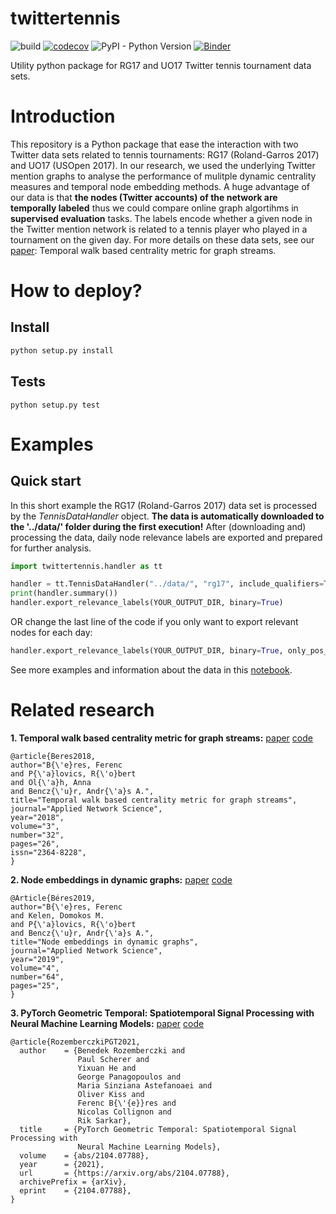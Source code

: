 twittertennis
==============

![build](https://github.com/ferencberes/twittertennis/actions/workflows/main.yml/badge.svg)
[![codecov](https://codecov.io/gh/ferencberes/twittertennis/branch/master/graph/badge.svg?token=O3SJ5GEHFV)](https://codecov.io/gh/ferencberes/twittertennis)
![PyPI - Python Version](https://img.shields.io/pypi/pyversions/django)
[![Binder](https://mybinder.org/badge_logo.svg)](https://mybinder.org/v2/gh/ferencberes/twittertennis/v_0.1.0?filepath=examples%2FFirstLook.ipynb)

Utility python package for RG17 and UO17 Twitter tennis tournament data sets.

# Introduction

This repository is a Python package that ease the interaction with two Twitter data sets related to tennis tournaments: RG17 (Roland-Garros 2017) and UO17 (USOpen 2017). In our research, we used the underlying Twitter mention graphs to analyse the performance of mulitple dynamic centrality measures and temporal node embedding methods. A huge advantage of our data is that **the nodes (Twitter accounts) of the network are temporally labeled** thus we could compare online graph algortihms in **supervised evaluation** tasks. The labels encode whether a given node in the Twitter mention network is related to a tennis player who played in a tournament on the given day. For more details on these data sets, see our [paper](https://appliednetsci.springeropen.com/articles/10.1007/s41109-018-0080-5): Temporal walk based centrality metric for graph streams.

# How to deploy?

## Install

```bash
python setup.py install
```

## Tests

```
python setup.py test
```

# Examples

## Quick start

In this short example the RG17 (Roland-Garros 2017) data set is processed by the *TennisDataHandler* object. **The data is automatically downloaded to the '../data/' folder during the first execution!** After (downloading and) processing the data, daily node relevance labels are exported and prepared for further analysis. 

```python
import twittertennis.handler as tt

handler = tt.TennisDataHandler("../data/", "rg17", include_qualifiers=True)
print(handler.summary())
handler.export_relevance_labels(YOUR_OUTPUT_DIR, binary=True)
```
OR change the last line of the code if you only want to export relevant nodes for each day:
```python
handler.export_relevance_labels(YOUR_OUTPUT_DIR, binary=True, only_pos_label=True)
```

See more examples and information about the data in this [notebook](./examples/FirstLook.ipynb).

# Related research

**1. Temporal walk based centrality metric for graph streams:** [paper](https://appliednetsci.springeropen.com/articles/10.1007/s41109-018-0080-5) [code](https://github.com/ferencberes/online-centrality)

```
@article{Beres2018,
author="B{\'e}res, Ferenc
and P{\'a}lovics, R{\'o}bert
and Ol{\'a}h, Anna
and Bencz{\'u}r, Andr{\'a}s A.",
title="Temporal walk based centrality metric for graph streams",
journal="Applied Network Science",
year="2018",
volume="3",
number="32",
pages="26",
issn="2364-8228",
}
```

**2. Node embeddings in dynamic graphs:** [paper](https://appliednetsci.springeropen.com/articles/10.1007/s41109-019-0169-5) [code](https://github.com/ferencberes/online-node2vec)
```
@Article{Béres2019,
author="B{\'e}res, Ferenc
and Kelen, Domokos M.
and P{\'a}lovics, R{\'o}bert
and Bencz{\'u}r, Andr{\'a}s A.",
title="Node embeddings in dynamic graphs",
journal="Applied Network Science",
year="2019",
volume="4",
number="64",
pages="25",
}
```

**3. PyTorch Geometric Temporal: Spatiotemporal Signal Processing with Neural Machine Learning Models:** [paper](https://arxiv.org/abs/2104.07788) [code](https://github.com/benedekrozemberczki/pytorch_geometric_temporal)
```
@article{RozemberczkiPGT2021,
  author    = {Benedek Rozemberczki and
               Paul Scherer and
               Yixuan He and
               George Panagopoulos and
               Maria Sinziana Astefanoaei and
               Oliver Kiss and
               Ferenc B{\'{e}}res and
               Nicolas Collignon and
               Rik Sarkar},
  title     = {PyTorch Geometric Temporal: Spatiotemporal Signal Processing with
               Neural Machine Learning Models},
  volume    = {abs/2104.07788},
  year      = {2021},
  url       = {https://arxiv.org/abs/2104.07788},
  archivePrefix = {arXiv},
  eprint    = {2104.07788},
}
```
